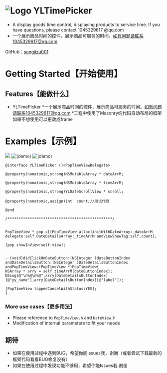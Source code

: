 ![Logo](http://pic.58pic.com/58pic/12/71/65/13M58PICy8j.jpg)
YLTimePicker
===
- A display goods time control, displaying products to service time. If you have questions, please contact 1045329617 @qq.com
- 一个展示商品时间的控件，展示商品可服务的时间。如有问题请联系1045329617@qq.com

GitHub：[songjizu001](https://github.com/songjizu001)

# <a id="Getting_Started"></a> Getting Started【开始使用】

## <a id="Features"></a> Features【能做什么】
- YLTimePicker
*一个展示商品时间的控件，展示商品可服务的时间。如有问题请联系1045329617@qq.com
*工程中使用了Masonry纯代码自动布局的框架如果不想使用可以更改成frame

# <a id="Examples"></a> Examples【示例】


![](http://ww2.sinaimg.cn/bmiddle/e8b49ea5jw1ewa6f2wcxmg20a006o4qq.gif)
![(demo)](http://ww2.sinaimg.cn/bmiddle/e8b49ea5jw1ewa6ezddc1j20hs0vkn0v.jpg)
![(demo)](http://ww3.sinaimg.cn/bmiddle/e8b49ea5jw1ewa6ezg7pxj20hs0vkwhn.jpg)


```objc
@interface YLTimePicker ()<PopTimeViewDelegate>

@property(nonatomic,strong)NSMutableArray * dateArrM;

@property(nonatomic,strong)NSMutableArray * timeArrM;

@property(nonatomic,strong)YLDateScrollView * scroll;

@property(nonatomic,assign)int  count;//测试代码

@end

/***********************************************/


PopTimeView * pop =[[PopTimeView alloc]initWithDateArray:_dateArrM delegate:self DateDetailsArray:_timeArrM andViewShowTag:self.count];

[pop showInView:self.view];


- (void)didClickOnDateButton:(NSInteger )dateButtonIndex  andDateDetailsButton:(NSInteger )DateDetailsButtonIndex andPopTimeView:(PopTimeView *)PopTimeView{
NSArray * arry = self.timeArrM[dateButtonIndex];
NSLog(@"\n%@\n%@",arry[DateDetailsButtonIndex][@"yy_name"],arry[DateDetailsButtonIndex][@"label"]);

[PopTimeView tappedCancelWithStatus:YES];
}

```

### <a id="More_use_cases"></a> More use cases【更多用法】
- Please reference to `PopTimeView.h` and `DateView.h`
- Modification of internal parameters to fit your needs


## 期待
* 如果在使用过程中遇到BUG，希望你能Issues我，谢谢（或者尝试下载最新的框架代码看看BUG修复没有）
* 如果在使用过程中发现功能不够用，希望你能Issues我 谢谢

